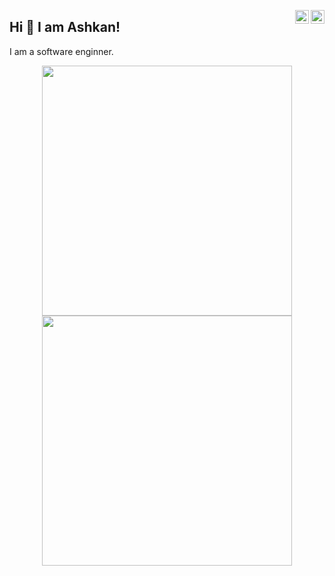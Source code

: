 <a href="https://www.instagram.com/_ashkan_rastin_" target="_blank" rel="nofollow"><img align="right" title="Follow me on Instagram" alt="Ashkan's Instagram" width="22px" src="https://cdn.jsdelivr.net/npm/simple-icons@v3/icons/instagram.svg" /></a>
<a href="https://www.t.me/ashkanrastin" target="_blank" rel="nofollow"><img align="right" title="DM me on Telegram"  alt="Ashkan's Telegram" width="22px" src="https://cdn.jsdelivr.net/npm/simple-icons@v3/icons/telegram.svg" /></a>

## Hi 👋 I am Ashkan!

I am a software enginner.

<p align = "center">
  <img src = "https://github-readme-stats.vercel.app/api?username=ashkanrastin&show_icons=true&theme=bear" width = 400>
  <img src = "https://github-readme-streak-stats.herokuapp.com?user=ashkanrastin&theme=dark&hide_border=true" width = 400>
</p>
